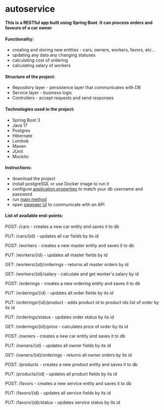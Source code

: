 # autoservice

**This is a RESTful app built using Spring Boot. It can process orders and favours of a car owner**

#### Functionality:
- creating and storing new entities - cars, owners, workers, favors, etc...
- updating any data any changing statuses
- calculating cost of ordering
- calculating salary of workers

#### Structure of the project:
- Repository layer - persistence layer that communicates with DB
- Service layer - business logic
- Controllers - accept requests and send responses

#### Technologies used in the project:
- Spring Boot 3
- Java 17
- Postgres
- Hibernate
- Lombok
- Maven
- JUnit
- Mockito

#### Instructions:
- download the project
- install postgreSQL or use Docker image to run it
- configure [application.properties](src/main/resources/application.properties) to match your db username and password
- run [main method](src/main/java/ua/masaltsev/autoservice2/Autoservice2Application.java)
- open [swagger UI](http://localhost:8080/swagger-ui/index.html#/) to communicate with an API

#### List of available end-points:

POST: /cars - creates a new car entity and saves it to db

PUT: /cars/{id} - updates all car fields by its id

POST: /workers - creates a new master entity and saves it to db

PUT: /workers/{id} - updates all master fields by id

GET: /workers/{id}/orderings - returns all master orders by id

GET: /workers/{id}/salary - calculate and get worker's salary by id

POST: /orderings - creates a new ordering entity and saves it to db

PUT: /orderings/{id} - updates all order fields by its id

PUT: /orderings/{id}/product - adds product id to product ids list of order by its id

PUT: /orderings/status - updates order status by its id

GET: /orderings/{id}/price - calculates price of order by its id

POST: /owners - creates a new car entity and saves it to db

PUT: /owners/{id} - updates all owner fields by its id

GET: /owners/{id}/orderings - returns all owner orders by its id

POST: /products - creates a new product entity and saves it to db

PUT: /products/{id} - updates all product fields by its id

POST: /favors - creates a new service entity and saves it to db

PUT: /favors/{id} - updates all service fields by its id

PUT: /favors/{id}/status - updates service status by its id
